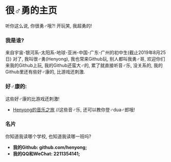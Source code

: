 # 很♂勇的主页

听你这么说, 你很勇♂哦?! 开玩笑, 我超勇的!

### 我是谁?

来自宇宙-银河系-太阳系-地球-亚洲-中国-广东-广州的初中生(截止2019年8月25日)
对了, 我叫很♂勇(Henyong), 我也常来Github玩, 别人都叫我勇♂哥, 欢迎你们来我的Github上玩, 我的Github还蛮大♂的, 累了就直接听音♂乐, 没关系的, 我的Github里还有些好♂康的, 比游戏还刺激.

### 好♂康的:

这些好♂康的比游戏还刺激!
* [Henyong的音乐之旅](https://github.com/henyong/music) //这些音♂乐, 还可以教你登♂dua♂郎哦!

### 名片

你知道我读哪个学校, 也知道我读哪一班吗?
* **我的Github: github.com/henyong;**
* **我的QQ和WeChat: 2211354141;**
